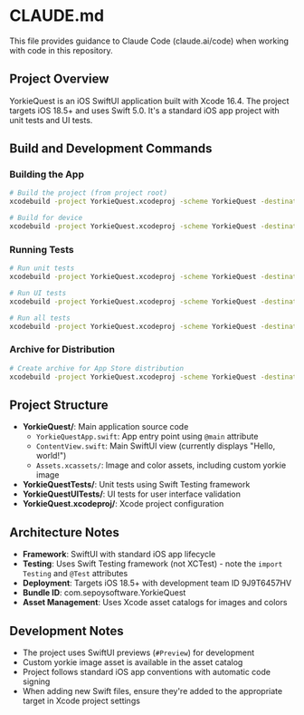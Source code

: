 # CLAUDE.md

This file provides guidance to Claude Code (claude.ai/code) when working with code in this repository.

## Project Overview

YorkieQuest is an iOS SwiftUI application built with Xcode 16.4. The project targets iOS 18.5+ and uses Swift 5.0. It's a standard iOS app project with unit tests and UI tests.

## Build and Development Commands

### Building the App
```bash
# Build the project (from project root)
xcodebuild -project YorkieQuest.xcodeproj -scheme YorkieQuest -destination 'platform=iOS Simulator,name=iPhone 16' build

# Build for device
xcodebuild -project YorkieQuest.xcodeproj -scheme YorkieQuest -destination 'generic/platform=iOS' build
```

### Running Tests
```bash
# Run unit tests
xcodebuild -project YorkieQuest.xcodeproj -scheme YorkieQuest -destination 'platform=iOS Simulator,name=iPhone 16' test -only-testing:YorkieQuestTests

# Run UI tests
xcodebuild -project YorkieQuest.xcodeproj -scheme YorkieQuest -destination 'platform=iOS Simulator,name=iPhone 16' test -only-testing:YorkieQuestUITests

# Run all tests
xcodebuild -project YorkieQuest.xcodeproj -scheme YorkieQuest -destination 'platform=iOS Simulator,name=iPhone 16' test
```

### Archive for Distribution
```bash
# Create archive for App Store distribution
xcodebuild -project YorkieQuest.xcodeproj -scheme YorkieQuest -destination 'generic/platform=iOS' archive -archivePath YorkieQuest.xcarchive
```

## Project Structure

- **YorkieQuest/**: Main application source code
  - `YorkieQuestApp.swift`: App entry point using `@main` attribute
  - `ContentView.swift`: Main SwiftUI view (currently displays "Hello, world!")
  - `Assets.xcassets/`: Image and color assets, including custom yorkie image
- **YorkieQuestTests/**: Unit tests using Swift Testing framework
- **YorkieQuestUITests/**: UI tests for user interface validation
- **YorkieQuest.xcodeproj/**: Xcode project configuration

## Architecture Notes

- **Framework**: SwiftUI with standard iOS app lifecycle
- **Testing**: Uses Swift Testing framework (not XCTest) - note the `import Testing` and `@Test` attributes
- **Deployment**: Targets iOS 18.5+ with development team ID 9J9T6457HV
- **Bundle ID**: com.sepoysoftware.YorkieQuest
- **Asset Management**: Uses Xcode asset catalogs for images and colors

## Development Notes

- The project uses SwiftUI previews (`#Preview`) for development
- Custom yorkie image asset is available in the asset catalog
- Project follows standard iOS app conventions with automatic code signing
- When adding new Swift files, ensure they're added to the appropriate target in Xcode project settings